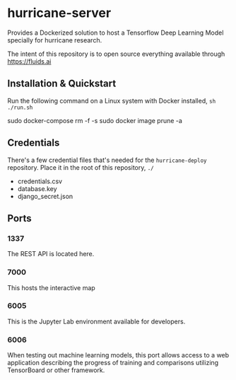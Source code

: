 # hurricane-server
Provides a Dockerized solution to host a Tensorflow Deep Learning Model specially for hurricane research. 

The intent of this repository is to open source everything available through https://fluids.ai

## Installation & Quickstart

Run the following command on a Linux system with Docker installed,
`sh ./run.sh`

sudo docker-compose rm -f -s
sudo docker image prune -a

## Credentials

There's a few credential files that's needed for the `hurricane-deploy` repository. Place it in the root of this repository, `./`

 - credentials.csv
 - database.key
 - django_secret.json

## Ports

### 1337

The REST API is located here.

### 7000

This hosts the interactive map

### 6005

This is the Jupyter Lab environment available for developers.

### 6006

When testing out machine learning models, this port allows access to a web application describing the progress of training and comparisons utilizing TensorBoard or other framework.
